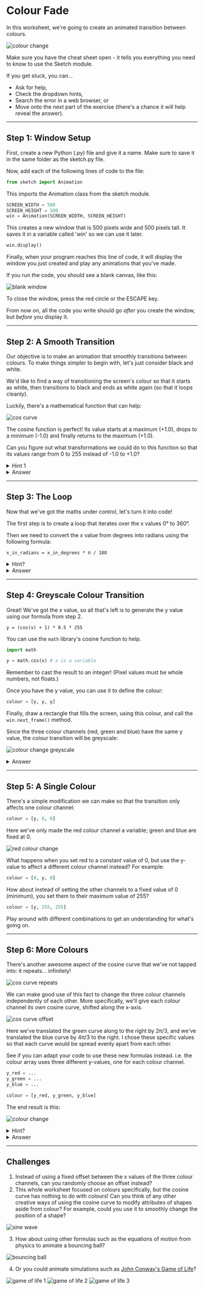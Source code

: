 # Colour Fade

In this worksheet, we're going to create an animated transition between colours.

![colour change](../../.data/colour_change.gif)

Make sure you have the cheat sheet open - it tells you everything you need to know to use the Sketch module.

If you get stuck, you can...
* Ask for help,
* Check the dropdown hints,
* Search the error in a web browser, or
* Move onto the next part of the exercise
  (there's a chance it will help reveal the answer).


---

## Step 1: Window Setup

First, create a new Python (.py) file and give it a name.
Make sure to save it in the same folder as the sketch.py file.

Now, add each of the following lines of code to the file:

```python
from sketch import Animation
```

This imports the Animation class from the sketch module.

```python
SCREEN_WIDTH = 500
SCREEN_HEIGHT = 500
win = Animation(SCREEN_WIDTH, SCREEN_HEIGHT)
```

This creates a new window that is 500 pixels wide and 500 pixels tall.
It saves it in a variable called 'win' so we can use it later.

```python
win.display()
```

Finally, when your program reaches this line of code, it will display the window you just created 
and play any animations that you've made. 

If you run the code, you should see a blank canvas, like this:

![blank window](../../.data/blank_window.png)

To close the window, press the red circle or the ESCAPE key.

From now on, all the code you write should go _after_ you create the window, but _before_ you display it.


---

## Step 2: A Smooth Transition

Our objective is to make an animation that smoothly transitions between colours.
To make things simpler to begin with, let's just consider black and white.

We'd like to find a way of transitioning the screen's colour so that it starts as white, then transitions to black and ends as white again (so that it loops cleanly).

Luckily, there's a mathematical function that can help:

![cos curve](../../.data/cos_curve.png)

The cosine function is perfect!
Its value starts at a maximum (+1.0), drops to a minimum (-1.0) and finally returns to the maximum (+1.0).

Can you figure out what transformations we could do to this function so that its values range from 0 to 255 instead of -1.0 to +1.0?

<details>
  <summary>Hint 1</summary>

Here's what the transformed curve looks like - can you work out what values of `a` and `b` we should use?

![cos curve transformed](../../.data/cos_curve_transformed.png)
</details>

<details>
  <summary>Answer</summary>

First, add 1 to `cos(x)` so that the y value is between 0 and 2.

```
y = cos(x) + 1
```

Then, multiply this by 1/2 of 255 so that the y value is between 0 and 255.

```
y = 0.5 * 255 * (cos(x) + 1)
```
</details>


---

## Step 3: The Loop

Now that we've got the maths under control, let's turn it into code!

The first step is to create a loop that iterates over the x values 0° to 360°.

Then we need to convert the x value from degrees into radians using the following formula:

```
x_in_radians = x_in_degrees * π / 180
```

<details>
  <summary>Hint?</summary>

You can use the `math` library's value of π or hard code your own approximation:

```python
import math

PI = math.pi
```

or

```python
PI = 3.14159
```
</details>

<details>
  <summary>Answer</summary>

```python
import math

for i in range(360):
    x = i * math.pi / 180
```
</details>

---

## Step 4: Greyscale Colour Transition

Great!
We've got the x value, so all that's left is to generate the y value using our formula from step 2.

```
y = (cos(x) + 1) * 0.5 * 255
```

You can use the `math` library's cosine function to help.

```python
import math

y = math.cos(x) # x is a variable
```

Remember to cast the result to an integer!
(Pixel values must be whole numbers, not floats.)

Once you have the y value, you can use it to define the colour:

```python
colour = [y, y, y]
```

Finally, draw a rectangle that fills the screen, using this colour, and call the `win.next_frame()` method.

Since the three colour channels (red, green and blue) have the same y value, the colour transition will be greyscale:

![colour change greyscale](../../.data/colour_change_greyscale.gif)

<details>
  <summary>Answer</summary>

```python
# Transform the cosine curve to give a y-value between 0 and 1.
y = 0.5 * (math.cos(x) + 1)

# Map the y-value to an integer between 0 and 255.
y = int(y * 255)

# Define the colour.
colour = [y, y, y]

# Draw the rectangle to fill the screen using this colour.
win.rectangle(colour, [0, 0], SCREEN_WIDTH, SCREEN_HEIGHT)
```
</details>

---

## Step 5: A Single Colour

There's a simple modification we can make so that the transition only affects one colour channel:

```python
colour = [y, 0, 0]
```

Here we've only made the red colour channel a variable; green and blue are fixed at 0.

![red colour change](../../.data/red_colour_change.gif)

What happens when you set red to a constant value of 0, but use the y-value to affect a different colour channel instead?
For example:

```python
colour = [0, y, 0]
```

How about instead of setting the other channels to a fixed value of 0 (minimum), you set them to their maximum value of 255?

```python
colour = [y, 255, 255]
```

Play around with different combinations to get an understanding for what's going on.


---

## Step 6: More Colours

There's another awesome aspect of the cosine curve that we've not tapped into: it repeats... infinitely!

![cos curve repeats](../../.data/cos_curve_repeats.png)

We can make good use of this fact to change the three colour channels independently of each other.
More specifically, we'll give each colour channel *its own* cosine curve, shifted along the x-axis.

![cos curve offset](../../.data/cos_curve_offset.png)

Here we've translated the green curve along to the right by 2π/3, and we've translated the blue curve by 4π/3 to the right.
I chose these specific values so that each curve would be spread evenly apart from each other.

See if you can adapt your code to use these new formulas instead.
i.e. the colour array uses three different y-values, one for each colour channel.

```python
y_red = ...
y_green = ...
y_blue = ...

colour = [y_red, y_green, y_blue]
```

The end result is this:

![colour change](../../.data/colour_change.gif)

<details>
  <summary>Hint?</summary>

1. Keep the same x value as before.
2. Copy the code that calculates the y value so you can calculate a separate y value for each of red, green and blue.
3. Modify these formulas so you subtract `2π/3` from the green x-value and `4π/3` from the blue y-value.
4. Update the colour array so it uses each of the three y-values.
</details>

<details>
  <summary>Answer</summary>

```python
# Calculate the x-value as before.

# Determine the y-value for red.
y_r = 0.5 * (math.cos(x) + 1)
y_r = int(y_r * 255)

# Determine the y-value for green.
y_g = 0.5 * (math.cos(x - 2 * math.pi / 3) + 1)
y_g = int(y_g * 255)

# Determine the y-value for blue.
y_b = 0.5 * (math.cos(x - 4 * math.pi / 3) + 1)
y_b = int(y_b * 255)

# Update the colour array.
colour = [y_r, y_g, y_b]
```
</details>


---

## Challenges

1. Instead of using a fixed offset between the x values of the three colour channels, can you randomly choose an offset instead?
2. This whole worksheet focused on colours specifically, but the cosine curve has nothing to do with colours!
Can you think of any other creative ways of using the cosine curve to modify attributes of shapes aside from colour?
For example, could you use it to smoothly change the position of a shape?

![sine wave](../../.data/sine_wave.gif)

3. How about using other formulas such as the equations of motion from physics to animate a bouncing ball?

![bouncing ball](../../.data/bouncing_ball.gif)

4. Or you could animate simulations such as [John Conway's Game of Life](https://en.wikipedia.org/wiki/Conway%27s_Game_of_Life)?

![game of life 1](../../.data/game_of_life_1.gif)
![game of life 2](../../.data/game_of_life_2.gif)
![game of life 3](../../.data/game_of_life_3.gif)

